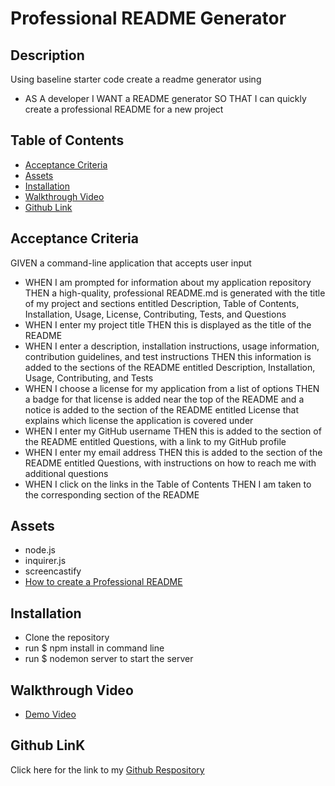 
# Professional README Generator 

## Description
  
Using baseline starter code create a readme generator using

* AS A developer I WANT a README generator 
SO THAT I can quickly create a professional README for a new project

## Table of Contents

- [Acceptance Criteria](#acceptance-criteria)
- [Assets](#assets)
- [Installation](#installation)
- [Walkthrough Video](#walkthrough)
- [Github Link](#github-link)

## Acceptance Criteria

GIVEN a command-line application that accepts user input

* WHEN I am prompted for information about my application repository
THEN a high-quality, professional README.md is generated with the title of my project and sections entitled Description, Table of Contents, Installation, Usage, License, Contributing, Tests, and Questions
* WHEN I enter my project title
THEN this is displayed as the title of the README
* WHEN I enter a description, installation instructions, usage information, contribution guidelines, and test instructions
THEN this information is added to the sections of the README entitled Description, Installation, Usage, Contributing, and Tests
* WHEN I choose a license for my application from a list of options
THEN a badge for that license is added near the top of the README and a notice is added to the section of the README entitled License that explains which license the application is covered under
* WHEN I enter my GitHub username
THEN this is added to the section of the README entitled Questions, with a link to my GitHub profile
* WHEN I enter my email address
THEN this is added to the section of the README entitled Questions, with instructions on how to reach me with additional questions
* WHEN I click on the links in the Table of Contents
THEN I am taken to the corresponding section of the README

## Assets

* node.js
* inquirer.js
* screencastify 
* [How to create a Professional README](https://coding-boot-camp.github.io/full-stack/github/professional-readme-guide)

## Installation

* Clone the repository
* run $ npm install in command line
* run $ nodemon server to start the server 

## Walkthrough Video

* [Demo Video](https://drive.google.com/file/d/1k5ZRpL3FBRVtbc_3k-sQSkkO9edPr83U/view)

## Github LinK

Click here for the link to my [Github Respository](https://github.com/Gdebortoli/node.README-generator.git)

